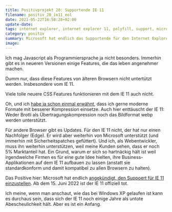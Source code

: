```yaml
---
title: Positivprojekt 20: Supportende IE 11
filename: positiv_20_ie11_eol
date: 2021-05-22T16:58:28+02:00
update-date:
tags: internet explorer, internet explorer 11, polyfill, support, microsoft
category: positiv
summary: Microsoft hat endlich das Supportende für den Internet Explorer 11 angekündigt.
image:
---
```


Ich mag Javascript als Programmiersprache ja nicht besonders. Immerhin gibt es in neueren Versionen einige Features, die das leben angenehmer machen.

Dumm nur, dass diese Features von älteren Browsern nicht untertützt werden. Insbesondere vom IE 11.

Viele tolle neuere CSS Features funktionieren mit dem IE 11 auch nicht.

Oh, und ich [habe ja schon einmal erwähnt](/blogposts/blog-optimization), dass ich gerne moderne Formate mit besserer Kompression einsetze. Auch hier enttäuscht der IE 11: Weder Brotli als Übertragungskompression noch das Bildformat webp werden unterstützt.

Für andere Browser gibt es Updates. Für den IE 11 nicht, der hat nur einen Nachfolger (Edge). Er wird aber weiterhin von Microsoft unterstützt (und immerhin mit Sicherheitspatches gefüttert). Und ich, als Webentwickler, muss ihn weiterhin unterstützen, weil meine Kunden sehen, dass er noch 5% Marktanteil hat. Ein Grund, warum er sich so hartnäckig hält ist weil irgendwelche Firmen es für eine gute Idee hielten, ihre Business-Applikationen auf dem IE 11 aufbauen zu lassen (anstatt sie standardkonform und damit kompatibel zu allen Browsern zu halten).

Das Positive hier: Microsoft hat endlich [angekündigt, den Suppoert für IE 11 einzustellen](https://docs.microsoft.com/en-us/lifecycle/faq/internet-explorer-microsoft-edge). Ab dem 15. Juni 2022 ist der IE 11 offiziell tot.

Ich meine, wenn man anschaut, wie das bei Windows XP gelaufen ist kann es durchaus sein, dass sich der IE 11 noch einige Jahre als untote Abescheulichkeit hält. Aber es ist ein Anfang.
